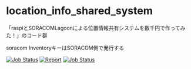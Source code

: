 # location_info_shared_system
「raspiとSORACOMLagoonによる位置情報共有システムを数千円で作ってみた！」のコード群

soracom InventoryキーはSORACOM側で発行する

[![Job Status](https://inspecode.rocro.com/badges/github.com/YuutaOokoshi/location_info_shared_system/status?token=5cpDeUl3Ei4Lcsxr7N_lkMZQ-bwL3wNFFr0FRHjXIH8&branch=master)](https://inspecode.rocro.com/jobs/github.com/YuutaOokoshi/location_info_shared_system/latest?completed=true&branch=master)
[![Report](https://inspecode.rocro.com/badges/github.com/YuutaOokoshi/location_info_shared_system/report?token=5cpDeUl3Ei4Lcsxr7N_lkMZQ-bwL3wNFFr0FRHjXIH8&branch=master)](https://inspecode.rocro.com/reports/github.com/YuutaOokoshi/location_info_shared_system/branch/master/summary)
[![Job Status](https://docstand.rocro.com/badges/github.com/YuutaOokoshi/location_info_shared_system/status?token=5cpDeUl3Ei4Lcsxr7N_lkMZQ-bwL3wNFFr0FRHjXIH8)](https://docstand.rocro.com/jobs/github.com/YuutaOokoshi/location_info_shared_system/latest?completed=true)